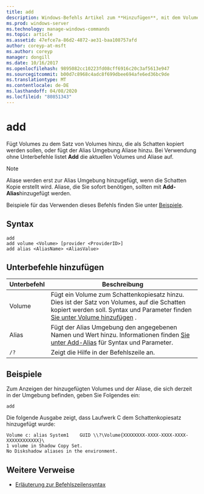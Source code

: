 ```yaml
---
title: add
description: Windows-Befehls Artikel zum **Hinzufügen**, mit dem Volumes zu dem Satz von Volumes hinzugefügt werden, die als Schatten kopiert werden sollen, oder um Aliase zur Alias Umgebung hinzuzufügen.
ms.prod: windows-server
ms.technology: manage-windows-commands
ms.topic: article
ms.assetid: 47efce7a-86d2-4872-ae31-baa108757afd
author: coreyp-at-msft
ms.author: coreyp
manager: dongill
ms.date: 10/16/2017
ms.openlocfilehash: 9895082cc10223fd08cff6916c20c3af5613e947
ms.sourcegitcommit: b00d7c8968c4adc8f699dbee694afe6ed36bc9de
ms.translationtype: MT
ms.contentlocale: de-DE
ms.lasthandoff: 04/08/2020
ms.locfileid: "80851343"
---
```

# <a name="add"></a>add

Fügt Volumes zu dem Satz von Volumes hinzu, die als Schatten kopiert werden sollen, oder fügt der Alias Umgebung Aliase hinzu. Bei Verwendung ohne Unterbefehle listet **Add** die aktuellen Volumes und Aliase auf.

> [!NOTE]
> Aliase werden erst zur Alias Umgebung hinzugefügt, wenn die Schatten Kopie erstellt wird. Aliase, die Sie sofort benötigen, sollten mit **Add-Alias**hinzugefügt werden.

Beispiele für das Verwenden dieses Befehls finden Sie unter [Beispiele](#BKMK_examples).

## <a name="syntax"></a>Syntax

```
add 
add volume <Volume> [provider <ProviderID>] 
add alias <AliasName> <AliasValue>
```

## <a name="add-subcommands"></a>Unterbefehle hinzufügen

| Unterbefehl | Beschreibung |
| ---------- | ----------- |
| Volume | Fügt ein Volume zum Schattenkopiesatz hinzu. Dies ist der Satz von Volumes, auf die Schatten kopiert werden soll. Syntax und Parameter finden [Sie unter Volume hinzufügen](add-volume.md) . |
| Alias | Fügt der Alias Umgebung den angegebenen Namen und Wert hinzu. Informationen finden [Sie unter Add-Alias](add-alias.md) für Syntax und Parameter. |
| `/?` | Zeigt die Hilfe in der Befehlszeile an. |

## <a name="examples"></a><a name=BKMK_examples></a>Beispiele

Zum Anzeigen der hinzugefügten Volumes und der Aliase, die sich derzeit in der Umgebung befinden, geben Sie Folgendes ein:

```
add
```

Die folgende Ausgabe zeigt, dass Laufwerk C dem Schattenkopiesatz hinzugefügt wurde:

```
Volume c: alias System1    GUID \\?\Volume{XXXXXXXX-XXXX-XXXX-XXXX-XXXXXXXXXXXX}\
1 volume in Shadow Copy Set.
No Diskshadow aliases in the environment.
```

## <a name="additional-references"></a>Weitere Verweise

- [Erläuterung zur Befehlszeilensyntax](command-line-syntax-key.md)